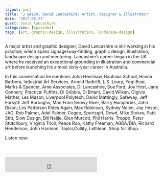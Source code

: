 ```yaml
---
layout: post
title: '3 &#124; David Lancashire: Artist, designer & illustrator'
date: '2017-08-23'
guest: david_lancashire
categories: [Episodes]
tags: [art, graphic-design, illustration, landscape-design]
---
```


A major artist and graphic designer, David Lancashire is still working in his
practice, which spans signage/way-finding, graphic design, illustration,
landscape design and mentoring. Lancashire’s career began in the UK where he
received an exceptional grounding in illustration and commercial art before
launching his almost sixty-year career in Australia.

In this conversation he mentions John Henshaw, Bauhaus School, Hanna Barbera,
Industrial Art Services, Arnold Radcliff, L.S. Loury, Yogi Bear, Marks &
Spencer, Arne Associates, Di Lancashire, Sue Ford, Joy Hirst, Jane Connery,
Practical Puffins, Di Gribble, Di Brtant, David Wilken, Olgivie Mather, Les
Mason, Liverpool Polytech, David Mattingly, Safeway, Jeff Forsyth Jeff Boroughs,
Man From Snowy River,  Barry Humphries, John Dixon, Les Patterson Rides Again,
Max Robinson, Sydney Nolen, Joy Hester, JAG, Rob Palmer, Adel Palmer, Cogee,
Sportsgirl, Dowd, Mike Stokes, Patti Stitt, Slow Design, Bill Neijie, Glen
Murcott, Phil Harris, Troppo, Peter Stutchbury, Virginia Trioli, Peace Roo,
Kathy Freeman, AGDA/DIA, Richard Henderson, John Harrison, Taylor,Cullity,
Lethlean, Shop for Shop.

Listen now:
<div class="responsive-embed" style="padding-top: 8%;">
  <iframe src="https://archive.org/embed/designconv-2017-08-23-episode-003-david-lancashire" class="responsive-embed-item" height="50" frameborder="0" webkitallowfullscreen="true" mozallowfullscreen="true" allowfullscreen></iframe>
</div>
